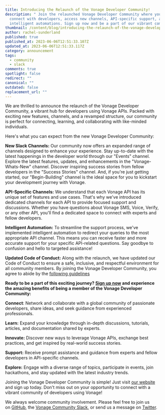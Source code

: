 ```yaml
---
title: Introducing the Relaunch of the Vonage Developer Community!
description: " Join the relaunched Vonage Developer Community where you can
  connect with developers, access new channels, API-specific support, and
  intelligent automations. Sign up now and be a part of our vibrant community!"
thumbnail: /content/blog/introducing-the-relaunch-of-the-vonage-developer-community/developer-community.png
author: rachel-sunderland
published: true
published_at: 2023-06-06T12:51:33.107Z
updated_at: 2023-06-06T12:51:33.117Z
category: announcement
tags:
  - community
  - slack
comments: true
spotlight: false
redirect: ""
canonical: ""
outdated: false
replacement_url: ""
---
```

We are thrilled to announce the relaunch of the Vonage Developer Community, a vibrant hub for developers using Vonage APIs. Packed with exciting new features, channels, and a revamped structure, our community is perfect for connecting, learning, and collaborating with like-minded individuals.

Here's what you can expect from the new Vonage Developer Community:

**New Slack Channels:** Our community now offers an expanded range of channels designed to enhance your experience. Stay up-to-date with the latest happenings in the developer world through our "Events" channel. Explore the latest features, updates, and enhancements in the "Vonage-Whats-New" channel. Discover inspiring success stories from fellow developers in the "Success Stories" channel. And, if you're just getting started, our "Begin-Building" channel is the ideal space for you to kickstart your development journey with Vonage.

**API-Specific Channels:** We understand that each Vonage API has its unique set of features and use cases. That's why we've introduced dedicated channels for each API to provide focused support and discussions. Whether you have questions about Vonage SMS, Voice, Verify, or any other API, you'll find a dedicated space to connect with experts and fellow developers.

**Intelligent Automation:** To streamline the support process, we've implemented intelligent automation to redirect your queries to the most appropriate API channel. This means you can receive faster and more accurate support for your specific API-related questions. Say goodbye to confusion and hello to targeted assistance!

**Updated Code of Conduct:** Along with the relaunch, we have updated our Code of Conduct to ensure a safe, inclusive, and respectful environment for all community members. By joining the Vonage Developer Community, you agree to abide by the [following guidelines](https://www.vonage.com/legal/communications-apis/code-of-conduct-for-the-vonage-developer-community)

**Ready to be a part of this exciting journey? [Sign up now](https://developer.vonage.com/en/community/slack) and experience the amazing benefits of being a member of the Vonage Developer Community:** 

**Connect**: Network and collaborate with a global community of passionate developers, share ideas, and seek guidance from experienced professionals.

**Learn:** Expand your knowledge through in-depth discussions, tutorials, articles, and documentation shared by experts.

**Innovate:** Discover new ways to leverage Vonage APIs, exchange best practices, and get inspired by real-world success stories.

**Support:** Receive prompt assistance and guidance from experts and fellow developers in API-specific channels.

**Explore:** Engage with a diverse range of topics, participate in events, join hackathons, and stay updated with the latest industry trends.

Joining the Vonage Developer Community is simple! Just visit [our website](https://developer.vonage.com/en/community) and sign up today. Don't miss out on your opportunity to connect with a vibrant community of developers using Vonage!

We always welcome community involvement. Please feel free to join us on [GitHub](https://github.com/Vonage-Community), the [Vonage Community Slack](https://developer.vonage.com/community/slack), or send us a message on [Twitter](https://twitter.com/VonageDev).